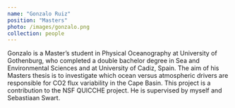 ```yaml
---
name: "Gonzalo Ruiz"
position: "Masters"
photo: /images/gonzalo.png
collection: people
---
```


Gonzalo is a Master’s student in Physical Oceanography at University of Gothenburg, who completed a double bachelor degree in Sea and Environmental Sciences and at University of Cadiz, Spain. The aim of his Masters thesis is to investigate which ocean versus atmospheric drivers are responsible for CO2 flux variability in the Cape Basin. This project is a contribution to the NSF QUICCHE project. He is supervised by myself and Sebastiaan Swart.
